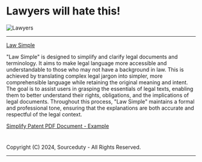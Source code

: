 
# Lawyers will hate this!

![Lawyers](https://github.com/sourceduty/Law_Simple/assets/123030236/a39f055c-0fc7-4887-b810-20324de8caea)

***

[Law Simple](https://github.com/sourceduty/Law_Simple/assets/123030236/0655ce31-5678-47ad-b9dd-8e5444b5c908)

"Law Simple" is designed to simplify and clarify legal documents and terminology. It aims to make legal language more accessible and understandable to those who may not have a background in law. This is achieved by translating complex legal jargon into simpler, more comprehensible language while retaining the original meaning and intent. The goal is to assist users in grasping the essentials of legal texts, enabling them to better understand their rights, obligations, and the implications of legal documents. Throughout this process, "Law Simple" maintains a formal and professional tone, ensuring that the explanations are both accurate and respectful of the legal context.

[Simplify Patent PDF Document - Example](https://chat.openai.com/g/g-nGrf808nn-law-simple)

#
Copyright (C) 2024, Sourceduty - All Rights Reserved.
***
